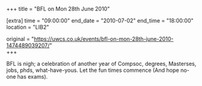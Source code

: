 +++
title = "BFL on Mon 28th June 2010"

[extra]
time = "09:00:00"
end_date = "2010-07-02"
end_time = "18:00:00"
location = "LIB2"

original = "https://uwcs.co.uk/events/bfl-on-mon-28th-june-2010-1474489039207/"    
+++

BFL is nigh; a celebration of another year of Compsoc, degrees, Masterses, jobs, phds, what-have-yous. Let the fun times commence (And hope no-one has exams).

